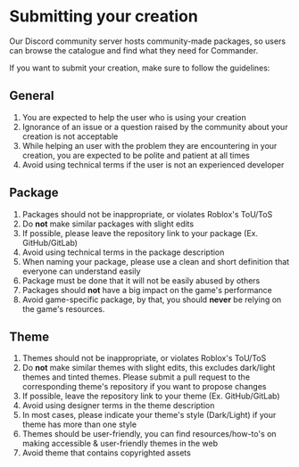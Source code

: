# Submitting your creation

Our Discord community server hosts community-made packages, so users can browse the catalogue and find what they need for Commander.

If you want to submit your creation, make sure to follow the guidelines:

## General

1. You are expected to help the user who is using your creation
2. Ignorance of an issue or a question raised by the community about your creation is not acceptable
3. While helping an user with the problem they are encountering in your creation, you are expected to be polite and patient at all times
4. Avoid using technical terms if the user is not an experienced developer

## Package

1. Packages should not be inappropriate, or violates Roblox's ToU/ToS
2. Do **not** make similar packages with slight edits
3. If possible, please leave the repository link to your package (Ex. GitHub/GitLab)
4. Avoid using technical terms in the package description
5. When naming your package, please use a clean and short definition that everyone can understand easily
6. Package must be done that it will not be easily abused by others
7. Packages should **not** have a big impact on the game's performance
8. Avoid game-specific package, by that, you should **never** be relying on the game's resources.

## Theme

1. Themes should not be inappropriate, or violates Roblox's ToU/ToS
2. Do **not** make similar themes with slight edits, this excludes dark/light themes and tinted themes. Please submit a pull request to the corresponding theme's repository if you want to propose changes
3. If possible, leave the repository link to your theme (Ex. GitHub/GitLab)
4. Avoid using designer terms in the theme description
5. In most cases, please indicate your theme's style (Dark/Light) if your theme has more than one style
6. Themes should be user-friendly, you can find resources/how-to's on making accessible & user-friendly themes in the web
7. Avoid theme that contains copyrighted assets